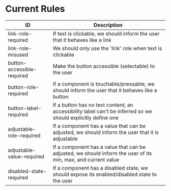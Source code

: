 # Current Rules

| ID        | Description |
| --------- | ----------- |
| link-role-required | If text is clickable, we should inform the user that it behaves like a link |
| link-role-misused | We should only use the 'link' role when text is clickable |
| button-accessible-required | Make the button accessible (selectable) to the user | 
| button-role-required | If a component is touchable/pressable, we should inform the user that it behaves like a button |
| button-label-required | If a button has no text content, an accessibility label can't be inferred so we should explicitly define one |
| adjustable-role-required | If a component has a value that can be adjusted, we should inform the user that it is adjustable |
| adjustable-value-required | If a component has a value that can be adjusted, we should inform the user of its min, max, and current value |
| disabled-state-required | If a component has a disabled state, we should expose its enabled/disabled state to the user |


